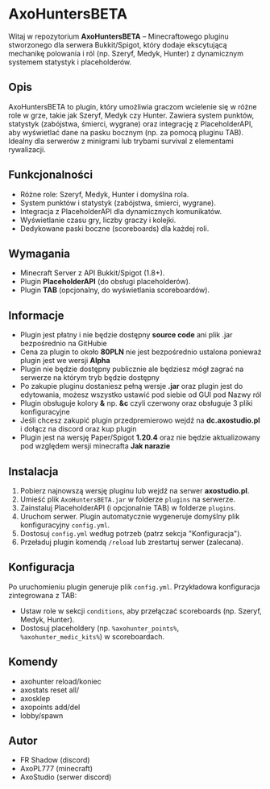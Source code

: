 # AxoHuntersBETA

Witaj w repozytorium **AxoHuntersBETA** – Minecraftowego pluginu stworzonego dla serwera Bukkit/Spigot, który dodaje ekscytującą mechanikę polowania i ról (np. Szeryf, Medyk, Hunter) z dynamicznym systemem statystyk i placeholderów.

## Opis
AxoHuntersBETA to plugin, który umożliwia graczom wcielenie się w różne role w grze, takie jak Szeryf, Medyk czy Hunter. Zawiera system punktów, statystyk (zabójstwa, śmierci, wygrane) oraz integrację z PlaceholderAPI, aby wyświetlać dane na pasku bocznym (np. za pomocą pluginu TAB). Idealny dla serwerów z minigrami lub trybami survival z elementami rywalizacji.

## Funkcjonalności
- Różne role: Szeryf, Medyk, Hunter i domyślna rola.
- System punktów i statystyk (zabójstwa, śmierci, wygrane).
- Integracja z PlaceholderAPI dla dynamicznych komunikatów.
- Wyświetlanie czasu gry, liczby graczy i kolejki.
- Dedykowane paski boczne (scoreboards) dla każdej roli.

## Wymagania
- Minecraft Server z API Bukkit/Spigot (1.8+).
- Plugin **PlaceholderAPI** (do obsługi placeholderów).
- Plugin **TAB** (opcjonalny, do wyświetlania scoreboardów).

## Informacje
- Plugin jest płatny i nie będzie dostępny **source code** ani plik .jar bezpośrednio na GitHubie
- Cena za plugin to około **80PLN** nie jest bezpośrednio ustalona ponieważ plugin jest we wersji **Alpha**
- Plugin nie będzie dostępny publicznie ale będziesz mógł zagrać na serwerze na którym tryb będzie dostępny
- Po zakupie pluginu dostaniesz pełną wersje **.jar** oraz plugin jest do edytowania, możesz wszystko ustawić pod siebie od GUI pod Nazwy ról
- Plugin obsługuje kolory **&** np. **&c** czyli czerwony oraz obsługuje 3 pliki konfiguracyjne
- Jeśli chcesz zakupić plugin przedpremierowo wejdź na **dc.axostudio.pl** i dołącz na discord oraz kup plugin
- Plugin jest na wersję Paper/Spigot **1.20.4** oraz nie będzie aktualizowany pod względem wersji minecrafta **Jak narazie**

## Instalacja
1. Pobierz najnowszą wersję pluginu lub wejdź na serwer **axostudio.pl**.
2. Umieść plik `AxoHuntersBETA.jar` w folderze `plugins` na serwerze.
3. Zainstaluj PlaceholderAPI (i opcjonalnie TAB) w folderze `plugins`.
4. Uruchom serwer. Plugin automatycznie wygeneruje domyślny plik konfiguracyjny `config.yml`.
5. Dostosuj `config.yml` według potrzeb (patrz sekcja "Konfiguracja").
6. Przeładuj plugin komendą `/reload` lub zrestartuj serwer (zalecana).

## Konfiguracja
Po uruchomieniu plugin generuje plik `config.yml`. Przykładowa konfiguracja zintegrowana z TAB:
- Ustaw role w sekcji `conditions`, aby przełączać scoreboards (np. Szeryf, Medyk, Hunter).
- Dostosuj placeholdery (np. `%axohunter_points%`, `%axohunter_medic_kits%`) w scoreboardach.

## Komendy
- axohunter reload/koniec
- axostats reset all/<nick>
- axosklep 
- axopoints add/del <nick> <ilosc>
- lobby/spawn

## Autor
- FR Shadow (discord)
- AxoPL777 (minecraft)
- AxoStudio (serwer discord)


